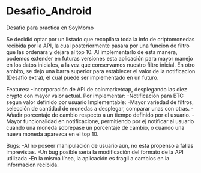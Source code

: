 # Desafio_Android
 Desafío para practica en SoyMomo
 
Se decidió optar por un listado que recopilara toda la info de criptomonedas recibida por la API, 
la cual posteriormente pasara por una funcion de filtro que las ordenara y dejara al top 10.
Al implementarlo de esta manera, podemos extender en futuras versiones esta aplicación para mayor manejo
en los datos iniciales, a la vez que conservamos nuestro filtro inicial. 
En otro ambito, se dejo una barra superior para establecer el valor de la notificacion (Desafio extra),
el cual puede ser implementado en un futuro.

Features:
-Incorporación de API de coinmarketcap, desplegando las diez crypto con mayor valor actual.
Por implementar:
-Notificación para BTC segun valor definido por usuario
Implementable:
-Mayor variedad de filtros, selección de cantidad de monedas a desplegar, comparar unas con otras.
-Añadir porcentaje de cambio respecto a un tiempo definido por el usuario.
-Mayor funcionalidad en notificacione, permitiendo por ej notificar al usuario cuando una moneda sobrepase
un porcentaje de cambio, o cuando una nueva moneda aparezca en el top 10.


Bugs:
-Al no poseer manipulación de usuario aún, no esta propenso a fallas imprevistas.
-Un bug posible sería la modificación del formato de la API utilizada
-En la misma línea, la aplicación es fragil a cambios en la informacion recibida.
